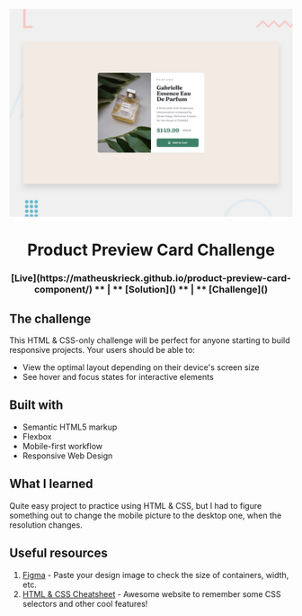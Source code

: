 ![Design preview for the Product preview card component coding challenge](./design/desktop-preview.jpg)

<h1 align="center">Product Preview Card Challenge</h1>

<div align="center">
    <h3>
        [Live](https://matheuskrieck.github.io/product-preview-card-component/)
        ** | **
        [Solution]()
        ** | **
        [Challenge]()
    </h3>
</div>

## The challenge

This HTML & CSS-only challenge will be perfect for anyone starting to build responsive projects.
Your users should be able to:
- View the optimal layout depending on their device's screen size
- See hover and focus states for interactive elements

## Built with 

- Semantic HTML5 markup
- Flexbox
- Mobile-first workflow
- Responsive Web Design

## What I learned
Quite easy project to practice using HTML & CSS, but I had to figure something out to change the mobile picture to the desktop one, when the resolution changes.

## Useful resources

1. [Figma](https://www.figma.com/) - Paste your design image to check the size of containers, width, etc.
2. [HTML & CSS Cheatsheet](https://htmlcheatsheet.com/css/) - Awesome website to remember some CSS selectors and other cool features!